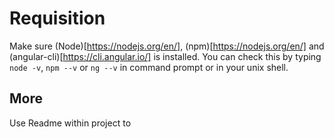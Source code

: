 # Requisition
Make sure (Node)[https://nodejs.org/en/], (npm)[https://nodejs.org/en/] and (angular-cli)[https://cli.angular.io/] is installed. You can check this by typing ```node -v```, ```npm --v``` or ```ng --v``` in command prompt or in your unix shell.

## More
Use Readme within project to 